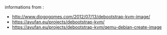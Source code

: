 
informations from :

- http://www.diogogomes.com/2012/07/13/debootstrap-kvm-image/
- https://ayufan.eu/projects/debootstrap-kvm/
- https://ayufan.eu/projects/debootstrap-kvm/qemu-debian-create-image


